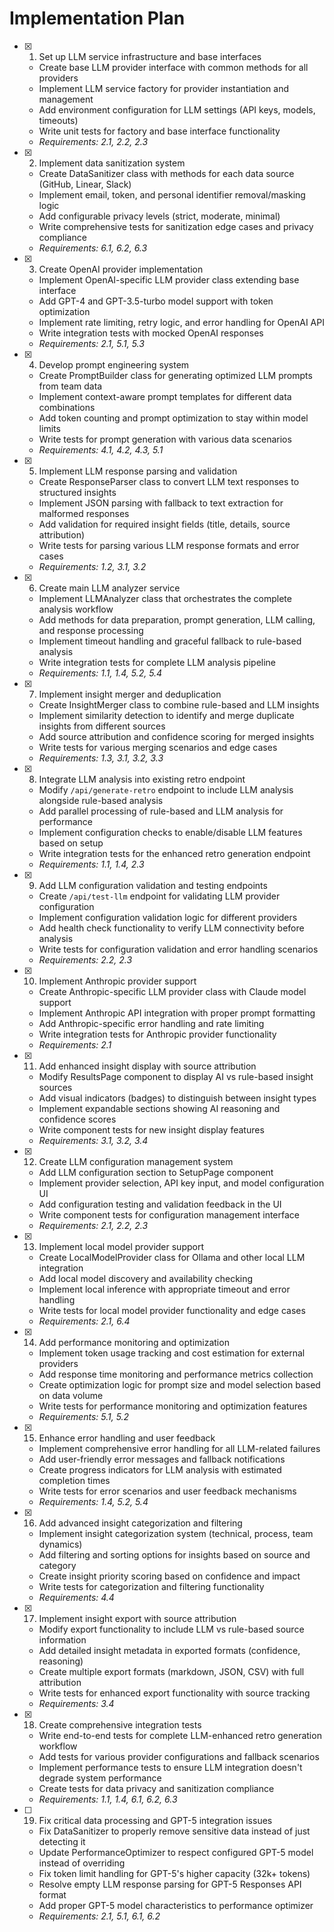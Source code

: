 # Implementation Plan

- [x] 1. Set up LLM service infrastructure and base interfaces

  - Create base LLM provider interface with common methods for all providers
  - Implement LLM service factory for provider instantiation and management
  - Add environment configuration for LLM settings (API keys, models, timeouts)
  - Write unit tests for factory and base interface functionality
  - _Requirements: 2.1, 2.2, 2.3_

- [x] 2. Implement data sanitization system

  - Create DataSanitizer class with methods for each data source (GitHub, Linear, Slack)
  - Implement email, token, and personal identifier removal/masking logic
  - Add configurable privacy levels (strict, moderate, minimal)
  - Write comprehensive tests for sanitization edge cases and privacy compliance
  - _Requirements: 6.1, 6.2, 6.3_

- [x] 3. Create OpenAI provider implementation

  - Implement OpenAI-specific LLM provider class extending base interface
  - Add GPT-4 and GPT-3.5-turbo model support with token optimization
  - Implement rate limiting, retry logic, and error handling for OpenAI API
  - Write integration tests with mocked OpenAI responses
  - _Requirements: 2.1, 5.1, 5.3_

- [x] 4. Develop prompt engineering system

  - Create PromptBuilder class for generating optimized LLM prompts from team data
  - Implement context-aware prompt templates for different data combinations
  - Add token counting and prompt optimization to stay within model limits
  - Write tests for prompt generation with various data scenarios
  - _Requirements: 4.1, 4.2, 4.3, 5.1_

- [x] 5. Implement LLM response parsing and validation

  - Create ResponseParser class to convert LLM text responses to structured insights
  - Implement JSON parsing with fallback to text extraction for malformed responses
  - Add validation for required insight fields (title, details, source attribution)
  - Write tests for parsing various LLM response formats and error cases
  - _Requirements: 1.2, 3.1, 3.2_

- [x] 6. Create main LLM analyzer service

  - Implement LLMAnalyzer class that orchestrates the complete analysis workflow
  - Add methods for data preparation, prompt generation, LLM calling, and response processing
  - Implement timeout handling and graceful fallback to rule-based analysis
  - Write integration tests for complete LLM analysis pipeline
  - _Requirements: 1.1, 1.4, 5.2, 5.4_

- [x] 7. Implement insight merger and deduplication

  - Create InsightMerger class to combine rule-based and LLM insights
  - Implement similarity detection to identify and merge duplicate insights from different sources
  - Add source attribution and confidence scoring for merged insights
  - Write tests for various merging scenarios and edge cases
  - _Requirements: 1.3, 3.1, 3.2, 3.3_

- [x] 8. Integrate LLM analysis into existing retro endpoint

  - Modify `/api/generate-retro` endpoint to include LLM analysis alongside rule-based analysis
  - Add parallel processing of rule-based and LLM analysis for performance
  - Implement configuration checks to enable/disable LLM features based on setup
  - Write integration tests for the enhanced retro generation endpoint
  - _Requirements: 1.1, 1.4, 2.3_

- [x] 9. Add LLM configuration validation and testing endpoints

  - Create `/api/test-llm` endpoint for validating LLM provider configuration
  - Implement configuration validation logic for different providers
  - Add health check functionality to verify LLM connectivity before analysis
  - Write tests for configuration validation and error handling scenarios
  - _Requirements: 2.2, 2.3_

- [x] 10. Implement Anthropic provider support

  - Create Anthropic-specific LLM provider class with Claude model support
  - Implement Anthropic API integration with proper prompt formatting
  - Add Anthropic-specific error handling and rate limiting
  - Write integration tests for Anthropic provider functionality
  - _Requirements: 2.1_

- [x] 11. Add enhanced insight display with source attribution

  - Modify ResultsPage component to display AI vs rule-based insight sources
  - Add visual indicators (badges) to distinguish between insight types
  - Implement expandable sections showing AI reasoning and confidence scores
  - Write component tests for new insight display features
  - _Requirements: 3.1, 3.2, 3.4_

- [x] 12. Create LLM configuration management system

  - Add LLM configuration section to SetupPage component
  - Implement provider selection, API key input, and model configuration UI
  - Add configuration testing and validation feedback in the UI
  - Write component tests for configuration management interface
  - _Requirements: 2.1, 2.2, 2.3_

- [x] 13. Implement local model provider support

  - Create LocalModelProvider class for Ollama and other local LLM integration
  - Add local model discovery and availability checking
  - Implement local inference with appropriate timeout and error handling
  - Write tests for local model provider functionality and edge cases
  - _Requirements: 2.1, 6.4_

- [x] 14. Add performance monitoring and optimization

  - Implement token usage tracking and cost estimation for external providers
  - Add response time monitoring and performance metrics collection
  - Create optimization logic for prompt size and model selection based on data volume
  - Write tests for performance monitoring and optimization features
  - _Requirements: 5.1, 5.2_

- [x] 15. Enhance error handling and user feedback

  - Implement comprehensive error handling for all LLM-related failures
  - Add user-friendly error messages and fallback notifications
  - Create progress indicators for LLM analysis with estimated completion times
  - Write tests for error scenarios and user feedback mechanisms
  - _Requirements: 1.4, 5.2, 5.4_

- [x] 16. Add advanced insight categorization and filtering

  - Implement insight categorization system (technical, process, team dynamics)
  - Add filtering and sorting options for insights based on source and category
  - Create insight priority scoring based on confidence and impact
  - Write tests for categorization and filtering functionality
  - _Requirements: 4.4_

- [x] 17. Implement insight export with source attribution

  - Modify export functionality to include LLM vs rule-based source information
  - Add detailed insight metadata in exported formats (confidence, reasoning)
  - Create multiple export formats (markdown, JSON, CSV) with full attribution
  - Write tests for enhanced export functionality with source tracking
  - _Requirements: 3.4_

- [x] 18. Create comprehensive integration tests
  - Write end-to-end tests for complete LLM-enhanced retro generation workflow
  - Add tests for various provider configurations and fallback scenarios
  - Implement performance tests to ensure LLM integration doesn't degrade system performance
  - Create tests for data privacy and sanitization compliance
  - _Requirements: 1.1, 1.4, 6.1, 6.2, 6.3_

- [ ] 19. Fix critical data processing and GPT-5 integration issues
  - Fix DataSanitizer to properly remove sensitive data instead of just detecting it
  - Update PerformanceOptimizer to respect configured GPT-5 model instead of overriding
  - Fix token limit handling for GPT-5's higher capacity (32k+ tokens)
  - Resolve empty LLM response parsing for GPT-5 Responses API format
  - Add proper GPT-5 model characteristics to performance optimizer
  - _Requirements: 2.1, 5.1, 6.1, 6.2_